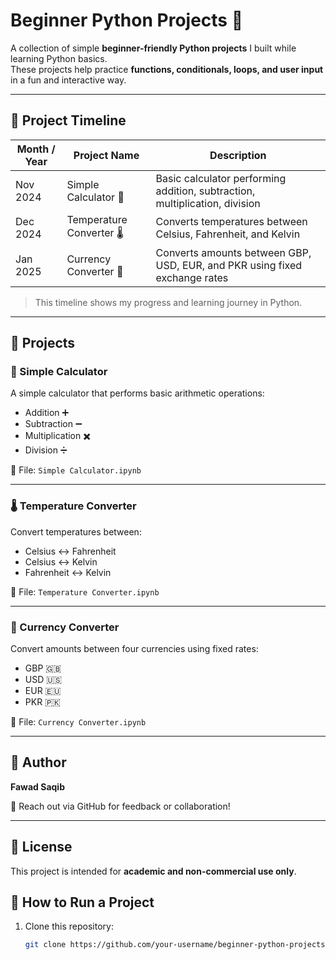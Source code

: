 # Beginner Python Projects 🚀

A collection of simple **beginner-friendly Python projects** I built while learning Python basics.  
These projects help practice **functions, conditionals, loops, and user input** in a fun and interactive way.

---

## 📅 Project Timeline

| Month / Year | Project Name | Description |
|--------------|-------------|-------------|
| Nov 2024 | Simple Calculator 🧮 | Basic calculator performing addition, subtraction, multiplication, division |
| Dec 2024 | Temperature Converter 🌡️ | Converts temperatures between Celsius, Fahrenheit, and Kelvin |
| Jan 2025 | Currency Converter 💱 | Converts amounts between GBP, USD, EUR, and PKR using fixed exchange rates |

> This timeline shows my progress and learning journey in Python.

---

## 📌 Projects

### 🧮 Simple Calculator
A simple calculator that performs basic arithmetic operations:  
- Addition ➕  
- Subtraction ➖  
- Multiplication ✖️  
- Division ➗  

📂 File: `Simple Calculator.ipynb`

---

### 🌡️ Temperature Converter
Convert temperatures between:  
- Celsius ↔ Fahrenheit  
- Celsius ↔ Kelvin  
- Fahrenheit ↔ Kelvin  

📂 File: `Temperature Converter.ipynb`

---

### 💱 Currency Converter
Convert amounts between four currencies using fixed rates:  
- GBP 🇬🇧  
- USD 🇺🇸  
- EUR 🇪🇺  
- PKR 🇵🇰  

📂 File: `Currency Converter.ipynb`

---

## 📧 Author
**Fawad Saqib**

💬 Reach out via GitHub for feedback or collaboration!  

---

## 📝 License
This project is intended for **academic and non-commercial use only**.

## 🚀 How to Run a Project
1. Clone this repository:  
   ```bash
   git clone https://github.com/your-username/beginner-python-projects.git
